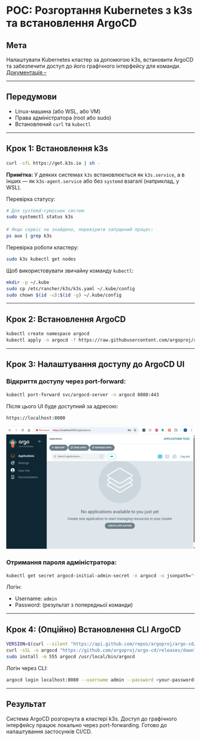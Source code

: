 # POC: Розгортання Kubernetes з k3s та встановлення ArgoCD

## Мета
Налаштувати Kubernetes кластер за допомогою k3s, встановити ArgoCD та забезпечити доступ до його графічного інтерфейсу для команди.
[Документація –](https://argo-cd.readthedocs.io/en/stable/) 

---

## Передумови
- Linux-машина (або WSL, або VM)
- Права адміністратора (root або sudo)
- Встановлений `curl` та `kubectl`

---

## Крок 1: Встановлення k3s
```bash
curl -sfL https://get.k3s.io | sh -
```

**Примітка:** У деяких системах `k3s` встановлюється як `k3s.service`, а в інших — як `k3s-agent.service` або без `systemd` взагалі (наприклад, у WSL).

Перевірка статусу:
```bash
# Для systemd-сумісних систем
sudo systemctl status k3s

# Якщо сервіс не знайдено, перевірити запущений процес:
ps aux | grep k3s
```

Перевірка роботи кластеру:
```bash
sudo k3s kubectl get nodes
```

Щоб використовувати звичайну команду `kubectl`:
```bash
mkdir -p ~/.kube
sudo cp /etc/rancher/k3s/k3s.yaml ~/.kube/config
sudo chown $(id -u):$(id -g) ~/.kube/config
```

---

## Крок 2: Встановлення ArgoCD
```bash
kubectl create namespace argocd
kubectl apply -n argocd -f https://raw.githubusercontent.com/argoproj/argo-cd/stable/manifests/install.yaml
```

---

## Крок 3: Налаштування доступу до ArgoCD UI

### Відкриття доступу через port-forward:
```bash
kubectl port-forward svc/argocd-server -n argocd 8080:443
```

Після цього UI буде доступний за адресою:
```
https://localhost:8080
```

![Демо](../.data/ArgoScreenShot.png)

### Отримання пароля адміністратора:
```bash
kubectl get secret argocd-initial-admin-secret -n argocd -o jsonpath="{.data.password}" | base64 -d && echo
```

Логін:
- Username: `admin`
- Password: (результат з попередньої команди)

---

## Крок 4: (Опційно) Встановлення CLI ArgoCD
```bash
VERSION=$(curl --silent "https://api.github.com/repos/argoproj/argo-cd/releases/latest" | grep -Po '"tag_name": "\K.*?(?=")')
curl -sSL -o argocd "https://github.com/argoproj/argo-cd/releases/download/${VERSION}/argocd-linux-amd64"
sudo install -m 555 argocd /usr/local/bin/argocd
```

Логін через CLI:
```bash
argocd login localhost:8080 --username admin --password <your-password> --insecure
```

---

## Результат
Система ArgoCD розгорнута в кластері k3s. Доступ до графічного інтерфейсу працює локально через port-forwarding. Готово до налаштування застосунків CI/CD.
